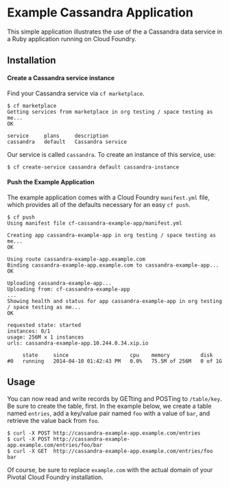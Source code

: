 # Example Cassandra Application

This simple application illustrates the use of the a Cassandra data service in a Ruby application running on Cloud Foundry.

## Installation

#### Create a Cassandra service instance

Find your Cassandra service via `cf marketplace`.

```
$ cf marketplace
Getting services from marketplace in org testing / space testing as me...
OK

service     plans     description
cassandra   default   Cassandra service
```

Our service is called `cassandra`.  To create an instance of this service, use:

```
$ cf create-service cassandra default cassandra-instance
```

#### Push the Example Application

The example application comes with a Cloud Foundry `manifest.yml` file, which provides all of the defaults necessary for an easy `cf push`.

```
$ cf push
Using manifest file cf-cassandra-example-app/manifest.yml

Creating app cassandra-example-app in org testing / space testing as me...
OK

Using route cassandra-example-app.example.com
Binding cassandra-example-app.example.com to cassandra-example-app...
OK

Uploading cassandra-example-app...
Uploading from: cf-cassandra-example-app
...
Showing health and status for app cassandra-example-app in org testing / space testing as me...
OK

requested state: started
instances: 0/1
usage: 256M x 1 instances
urls: cassandra-example-app.10.244.0.34.xip.io

     state     since                    cpu    memory          disk
#0   running   2014-04-10 01:42:43 PM   0.0%   75.5M of 256M   0 of 1G
```

## Usage

You can now read and write records by GETting and POSTing to `/table/key`.  Be sure to create the table, first.  In the example below, we create a table named `entries`, add a key/value pair named `foo` with a value of `bar`, and retrieve the value back from `foo`.

```
$ curl -X POST http://cassandra-example-app.example.com/entries
$ curl -X POST http://cassandra-example-app.example.com/entries/foo/bar
$ curl -X GET  http://cassandra-example-app.example.com/entries/foo
bar
```

Of course, be sure to replace `example.com` with the actual domain of your Pivotal Cloud Foundry installation.
